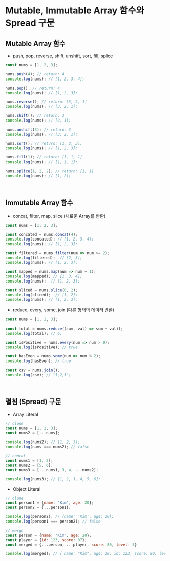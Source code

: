 # Mutable, Immutable Array 함수와 Spread 구문

## Mutable Array 함수

* push, pop, reverse, shift, unshift, sort, fill, splice

```js
const nums = [1, 2, 3];

nums.push(4); // return: 4
console.log(nums); // [1, 2, 3, 4];

nums.pop(); // return: 4
console.log(nums); // [1, 2, 3];

nums.reverse(); // return: [3, 2, 1]
console.log(nums); // [3, 2, 1];

nums.shift(); // return: 3
console.log(nums); // [2, 1];

nums.unshift(3); // return: 3
console.log(nums); // [3, 2, 1];

nums.sort(); // return: [1, 2, 3];
console.log(nums); // [1, 2, 3];

nums.fill(1); // return: [1, 1, 1]
console.log(nums); // [1, 1, 1];

nums.splice(1, 2, 2); // return: [1, 1]
console.log(nums); // [1, 2];
```
<br>

## Immutable Array 함수

* concat, filter, map, slice (새로운 Array를 반환)

```js
const nums = [1, 2, 3];

const concated = nums.concat(4);
console.log(concated); // [1, 2, 3, 4];
console.log(nums); // [1, 2, 3];

const filtered = nums.filter(num => num >= 2);
console.log(filtered);  // [2, 3];
console.log(nums); // [1, 2, 3];

const mapped = nums.map(num => num + 1);
console.log(mapped); // [2, 3, 4];
console.log(nums);  // [1, 2, 3];

const sliced = nums.slice(0, 2);
console.log(sliced);  // [1, 2];
console.log(nums); // [1, 2, 3];
```

* reduce, every, some, join (다른 형태의 데이터 반환)

```js
const nums = [1, 2, 3];

const total = nums.reduce((sum, val) => sum + val));
console.log(total); // 6;

const isPositive = nums.every(num => num > 0);
console.log(isPositive); // true

const hasEven = nums.some(num => num % 2);
console.log(hasEven); // true

const csv = nums.join();
console.log(csv); // "1,2,3";
```
<br>

## 펼침 (Spread) 구문

* Array Literal

```js
// clone
const nums = [1, 2, 3];
const nums2 = [...nums];

console.log(nums2); // [1, 2, 3];
console.log(nums === nums2); // false

// concat
const nums1 = [1, 2];
const nums2 = [5, 6];
const nums3 = [...nums1, 3, 4, ...nums2];

console.log(nums3); // [1, 2, 3, 4, 5, 6];
```

* Object Literal

```js
// clone
const person1 = {name: 'Kim', age: 20};
const person2 = {...person1};

console.log(person2); // {name: 'Kim', age: 20};
console.log(person1 === person2); // false

// merge
const person = {name: 'Kim', age: 20};
const player = {id: 123, score: 87};
const merged = {...person, ...player, score: 80, level: 3}

console.log(merged); // { name: "Kim", age: 20, id: 123, score: 80, level: 3 }
```
